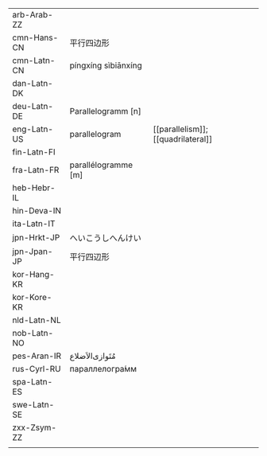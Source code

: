 | | | |
|-|-|-|
| arb-Arab-ZZ |  |  |
| cmn-Hans-CN | 平行四边形 |  |
| cmn-Latn-CN | píngxíng sìbiānxíng |  |
| dan-Latn-DK |  |  |
| deu-Latn-DE | Parallelogramm [n] |  |
| eng-Latn-US | parallelogram | [[parallelism]]; [[quadrilateral]] |
| fin-Latn-FI |  |  |
| fra-Latn-FR | parallélogramme [m] |  |
| heb-Hebr-IL |  |  |
| hin-Deva-IN |  |  |
| ita-Latn-IT |  |  |
| jpn-Hrkt-JP | へいこうしへんけい |  |
| jpn-Jpan-JP | 平行四辺形 |  |
| kor-Hang-KR |  |  |
| kor-Kore-KR |  |  |
| nld-Latn-NL |  |  |
| nob-Latn-NO |  |  |
| pes-Aran-IR | مُتَوازی‌الاَضلاع |  |
| rus-Cyrl-RU | параллелогра́мм |  |
| spa-Latn-ES |  |  |
| swe-Latn-SE |  |  |
| zxx-Zsym-ZZ |  |  |
|  |  |  |
